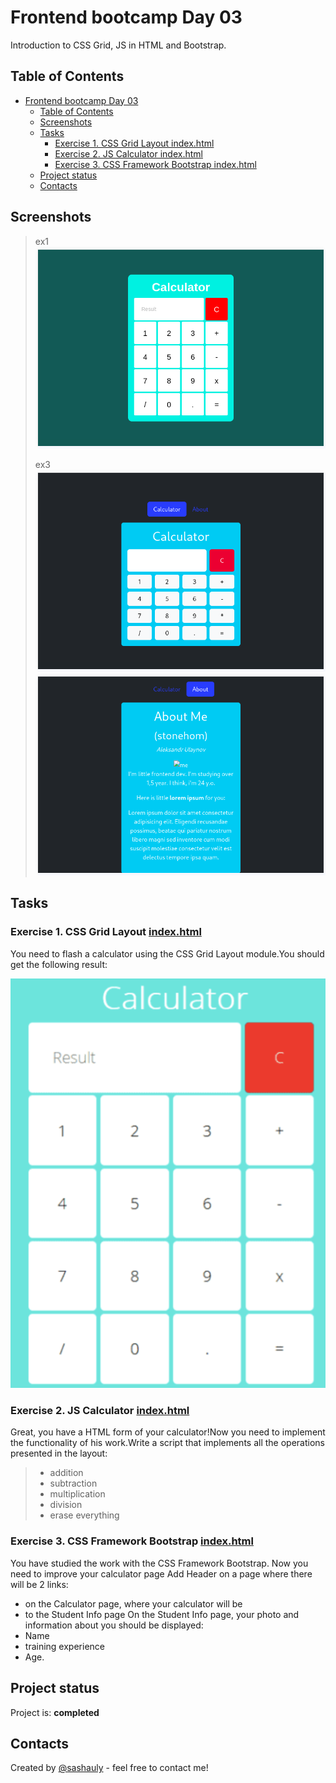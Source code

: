 # Frontend bootcamp Day 03

Introduction to CSS Grid, JS in HTML and Bootstrap.

## Table of Contents

- [Frontend bootcamp Day 03](#frontend-bootcamp-day-03)
  - [Table of Contents](#table-of-contents)
  - [Screenshots](#screenshots)
  - [Tasks](#tasks)
    - [Exercise 1. CSS Grid Layout index.html](#exercise-1-css-grid-layout-indexhtml)
    - [Exercise 2. JS Calculator index.html](#exercise-2-js-calculator-indexhtml)
    - [Exercise 3. CSS Framework Bootstrap index.html](#exercise-3-css-framework-bootstrap-indexhtml)
  - [Project status](#project-status)
  - [Contacts](#contacts)

## Screenshots

> ex1![screenshot1](misc/images/ex1.png)
>
> ex3![screenshot3](misc/images/ex3.png)![Alt text](misc/images/about.png)

## Tasks

### Exercise 1. CSS Grid Layout [index.html](./src/chapter_1/index.html)

You need to flash a calculator using the CSS Grid Layout module.You should get the following result:

![calculator](./misc/images/calculator.png)

### Exercise 2. JS Calculator [index.html](./src/chapter_2/ex2/index.html)

Great, you have a HTML form of your calculator!Now you need to implement the functionality of his work.Write a script that implements all the operations presented in the layout:

> - addition
> - subtraction
> - multiplication
> - division
> - erase everything

### Exercise 3. CSS Framework Bootstrap [index.html](./src/chapter_2/ex3/index.html)

You have studied the work with the CSS Framework Bootstrap.
Now you need to improve your calculator page
Add Header on a page where there will be 2 links:

- on the Calculator page, where your calculator will be
- to the Student Info page
  On the Student Info page, your photo and information about you should be displayed:
- Name
- training experience
- Age.

## Project status

Project is: **completed**

## Contacts

Created by [@sashauly](https://t.me/sashauly) - feel free to contact me!
